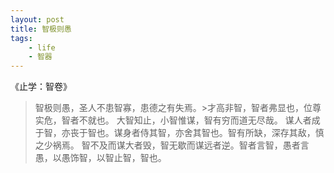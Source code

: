 ```yaml
---
layout: post
title: 智极则愚
tags:
    - life
    - 智器
---
```

《止学：智卷》
>智极则愚，圣人不患智寡，患德之有失焉。>才高非智，智者弗显也，位尊实危，智者不就也。
>大智知止，小智惟谋，智有穷而道无尽哉。
>谋人者成于智，亦丧于智也。谋身者侍其智，亦舍其智也。智有所缺，深存其敌，慎之少祸焉。
>智不及而谋大者毁，智无歇而谋远者逆。智者言智，愚者言愚，以愚饰智，以智止智，智也。

